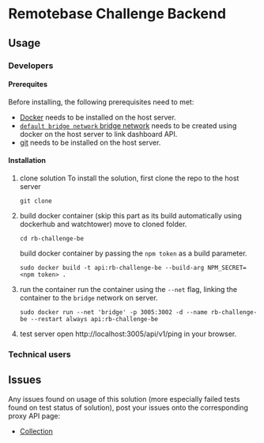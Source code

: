 # Remotebase Challenge Backend

## Usage

### Developers

#### Prerequites

Before installing, the following prerequisites need to met:

- [Docker](https://docs.docker.com/install/) needs to be installed on the host server.
- [`default bridge network` bridge network](https://docs.docker.com/engine/reference/commandline/network_create/) needs to be created using docker on the host server to link dashboard API.
- [git](https://gist.github.com/derhuerst/1b15ff4652a867391f03) needs to be installed on the host server.

#### Installation

1. clone solution
   To install the solution, first clone the repo to the host server

   ```
   git clone
   ```

2. build docker container (skip this part as its build automatically using dockerhub and watchtower)
   move to cloned folder.
   ```
   cd rb-challenge-be
   ```
   build docker container by passing the `npm token` as a build parameter.
   ```
   sudo docker build -t api:rb-challenge-be --build-arg NPM_SECRET=<npm token> .
   ```
3. run the container
   run the container using the `--net` flag, linking the container to the `bridge` network on server.
   ```
   sudo docker run --net 'bridge' -p 3005:3002 -d --name rb-challenge-be --restart always api:rb-challenge-be
   ```
4. test server
   open http://localhost:3005/api/v1/ping in your browser.

### Technical users

## Issues

Any issues found on usage of this solution (more especially failed tests found on test status of solution), post your issues onto the corresponding proxy API page:

- [Collection]()
